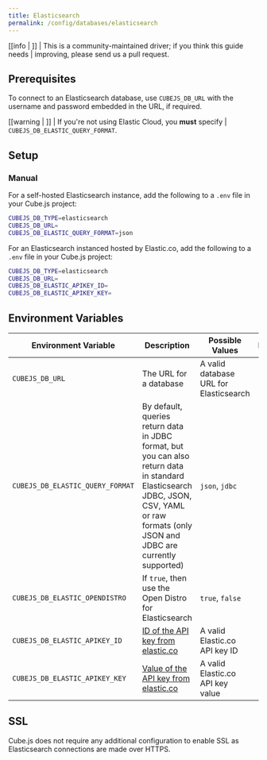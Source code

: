 ```yaml
---
title: Elasticsearch
permalink: /config/databases/elasticsearch
---
```


<!-- prettier-ignore-start -->
[[info | ]]
| This is a community-maintained driver; if you think this guide needs
| improving, please send us a pull request.
<!-- prettier-ignore-end -->

## Prerequisites

To connect to an Elasticsearch database, use `CUBEJS_DB_URL` with the username
and password embedded in the URL, if required.

<!-- prettier-ignore-start -->
[[warning | ]]
| If you're not using Elastic Cloud, you **must** specify
| `CUBEJS_DB_ELASTIC_QUERY_FORMAT`.
<!-- prettier-ignore-end -->

## Setup

### Manual

For a self-hosted Elasticsearch instance, add the following to a `.env` file in
your Cube.js project:

```bash
CUBEJS_DB_TYPE=elasticsearch
CUBEJS_DB_URL=
CUBEJS_DB_ELASTIC_QUERY_FORMAT=json
```

For an Elasticsearch instanced hosted by Elastic.co, add the following to a
`.env` file in your Cube.js project:

```bash
CUBEJS_DB_TYPE=elasticsearch
CUBEJS_DB_URL=
CUBEJS_DB_ELASTIC_APIKEY_ID=
CUBEJS_DB_ELASTIC_APIKEY_KEY=
```

## Environment Variables

| Environment Variable             | Description                                                                                                                                                                              | Possible Values                        | Required |
| -------------------------------- | ---------------------------------------------------------------------------------------------------------------------------------------------------------------------------------------- | -------------------------------------- | :------: |
| `CUBEJS_DB_URL`                  | The URL for a database                                                                                                                                                                   | A valid database URL for Elasticsearch |    ✅    |
| `CUBEJS_DB_ELASTIC_QUERY_FORMAT` | By default, queries return data in JDBC format, but you can also return data in standard Elasticsearch JDBC, JSON, CSV, YAML or raw formats (only JSON and JDBC are currently supported) | `json`, `jdbc`                         |    ❌    |
| `CUBEJS_DB_ELASTIC_OPENDISTRO`   | If `true`, then use the Open Distro for Elasticsearch                                                                                                                                    | `true`, `false`                        |    ❌    |
| `CUBEJS_DB_ELASTIC_APIKEY_ID`    | [ID of the API key from elastic.co][elastic-docs-api-keys]                                                                                                                               | A valid Elastic.co API key ID          |    ❌    |
| `CUBEJS_DB_ELASTIC_APIKEY_KEY`   | [Value of the API key from elastic.co][elastic-docs-api-keys]                                                                                                                            | A valid Elastic.co API key value       |    ❌    |

## SSL

Cube.js does not require any additional configuration to enable SSL as
Elasticsearch connections are made over HTTPS.

[elastic-docs-api-keys]:
  https://www.elastic.co/guide/en/kibana/master/api-keys.html#create-api-key
